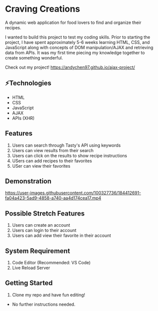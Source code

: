 # Craving Creations

A dynamic web application for food lovers to find and organize their recipes.

I wanted to build this project to test my coding skills. Prior to starting the project, I have spent approximately 5-6 weeks learning HTML, CSS, and JavaScript along with concepts of DOM manipulation/AJAX and retrieving data from APIs. It was my first time piecing my knowledge together to create something wonderful.

Check out my project! https://andychen97.github.io/ajax-project/

## ⚡Technologies
- HTML
- CSS
- JavaScript
- AJAX
- APIs (XHR) 

## Features
1. Users can search through Tasty's API using keywords
2. Users can view results from their search
3. Users can click on the results to show recipe instructions
4. USers can add recipes to their favorites
5. USer can view their favorites

## Demonstration
https://user-images.githubusercontent.com/100327736/184412691-fa04a423-5ad9-4858-a740-aa4d174cea17.mp4

## Possible Stretch Features
1. Users can create an account
2. Users can login to their account
3. Users can add view their favorite in their account

## System Requirement
1. Code Editor (Recommended: VS Code)
2. Live Reload Server

## Getting Started
1. Clone my repo and have fun editing!
- No further instructions needed.

